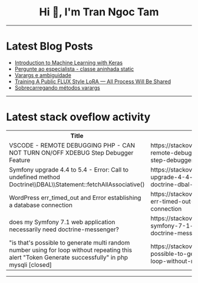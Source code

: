 <h1 align="center">Hi 👋, I'm Tran Ngoc Tam</h1>

---

# Latest Blog Posts 
<!-- BLOG-POST-LIST:START -->
- [Introduction to Machine Learning with Keras](https://dev.to/kartikmehta8/introduction-to-machine-learning-with-keras-5fii)
- [Pergunte ao especialista - classe aninhada static](https://dev.to/devsjavagirls/pergunte-ao-especialista-classe-aninhada-static-e7c)
- [Varargs e ambiguidade](https://dev.to/devsjavagirls/varargs-e-ambiguidade-og5)
- [Training A Public FLUX Style LoRA — All Process Will Be Shared](https://dev.to/furkangozukara/training-a-public-flux-style-lora-all-process-will-be-shared-3d44)
- [Sobrecarregando métodos varargs](https://dev.to/devsjavagirls/sobrecarregando-metodos-varargs-fda)
<!-- BLOG-POST-LIST:END -->

---

# Latest stack oveflow activity
<table>
  <tr><th>Title</th><th>Link</th></tr>
  <!-- STACKOVERFLOW:START --><tr><td>VSCODE - REMOTE DEBUGGING PHP - CAN NOT TURN ON/OFF XDEBUG Step Debugger Feature</td><td>https://stackoverflow.com/questions/78942026/vscode-remote-debugging-php-can-not-turn-on-off-xdebug-step-debugger-feature</td></tr><tr><td>Symfony upgrade 4.4 to 5.4 - Error: Call to undefined method Doctrine\\DBAL\\Statement::fetchAllAssociative&lpar;&rpar;</td><td>https://stackoverflow.com/questions/78941969/symfony-upgrade-4-4-to-5-4-error-call-to-undefined-method-doctrine-dbal-sta</td></tr><tr><td>WordPress err_timed_out and Error establishing a database connection</td><td>https://stackoverflow.com/questions/78941935/wordpress-err-timed-out-and-error-establishing-a-database-connection</td></tr><tr><td>does my Symfony 7.1 web application necessarily need doctrine-messenger?</td><td>https://stackoverflow.com/questions/78941904/does-my-symfony-7-1-web-application-necessarily-need-doctrine-messenger</td></tr><tr><td>&quot;is that&#39;s possible to generate multi random number using for loop without repeating this alert &quot;Token Generate successfully&quot; in php mysqli [closed]</td><td>https://stackoverflow.com/questions/78941859/is-thats-possible-to-generate-multi-random-number-using-for-loop-without-repea</td></tr><!-- STACKOVERFLOW:END -->
</table>

---


